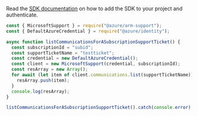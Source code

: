 Read the [SDK documentation](https://github.com/Azure/azure-sdk-for-js/blob/%40azure%2Farm-support_2.0.1/sdk/support/arm-support/README.md) on how to add the SDK to your project and authenticate.

```javascript
const { MicrosoftSupport } = require("@azure/arm-support");
const { DefaultAzureCredential } = require("@azure/identity");

async function listCommunicationsForASubscriptionSupportTicket() {
  const subscriptionId = "subid";
  const supportTicketName = "testticket";
  const credential = new DefaultAzureCredential();
  const client = new MicrosoftSupport(credential, subscriptionId);
  const resArray = new Array();
  for await (let item of client.communications.list(supportTicketName)) {
    resArray.push(item);
  }
  console.log(resArray);
}

listCommunicationsForASubscriptionSupportTicket().catch(console.error);
```
